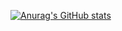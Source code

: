 [![Anurag's GitHub stats](https://github-readme-stats.vercel.app/api?username=ssttkkl)](https://github.com/anuraghazra/github-readme-stats)
